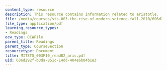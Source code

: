 ```yaml
---
content_type: resource
description: This resource contains information related to aristotle.
file: /media/courses/sts-003-the-rise-of-modern-science-fall-2010/606d292fb3da851c14dd404e6b04b1e3_MITSTS_003F10_read02_aris.pdf
file_type: application/pdf
learning_resource_types:
- Readings
ocw_type: OCWFile
parent_title: Readings
parent_type: CourseSection
resourcetype: Document
title: MITSTS_003F10_read02_aris.pdf
uid: 606d292f-b3da-851c-14dd-404e6b04b1e3
---
```

